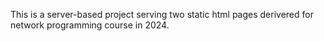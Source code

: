 This is a server-based project serving two static html pages derivered for network programming course in 2024.